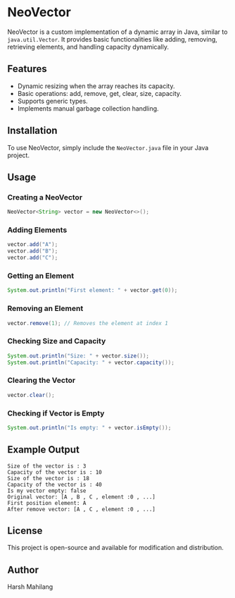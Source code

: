 # NeoVector

NeoVector is a custom implementation of a dynamic array in Java, similar to `java.util.Vector`. It provides basic functionalities like adding, removing, retrieving elements, and handling capacity dynamically.

## Features
- Dynamic resizing when the array reaches its capacity.
- Basic operations: add, remove, get, clear, size, capacity.
- Supports generic types.
- Implements manual garbage collection handling.

## Installation
To use NeoVector, simply include the `NeoVector.java` file in your Java project.

## Usage

### Creating a NeoVector
```java
NeoVector<String> vector = new NeoVector<>();
```

### Adding Elements
```java
vector.add("A");
vector.add("B");
vector.add("C");
```

### Getting an Element
```java
System.out.println("First element: " + vector.get(0));
```

### Removing an Element
```java
vector.remove(1); // Removes the element at index 1
```

### Checking Size and Capacity
```java
System.out.println("Size: " + vector.size());
System.out.println("Capacity: " + vector.capacity());
```

### Clearing the Vector
```java
vector.clear();
```

### Checking if Vector is Empty
```java
System.out.println("Is empty: " + vector.isEmpty());
```

## Example Output
```
Size of the vector is : 3
Capacity of the vector is : 10
Size of the vector is : 18
Capacity of the vector is : 40
Is my vector empty: false
Original vector: [A , B , C , element :0 , ...]
First position element: A
After remove vector: [A , C , element :0 , ...]
```

## License
This project is open-source and available for modification and distribution.

## Author
Harsh Mahilang

